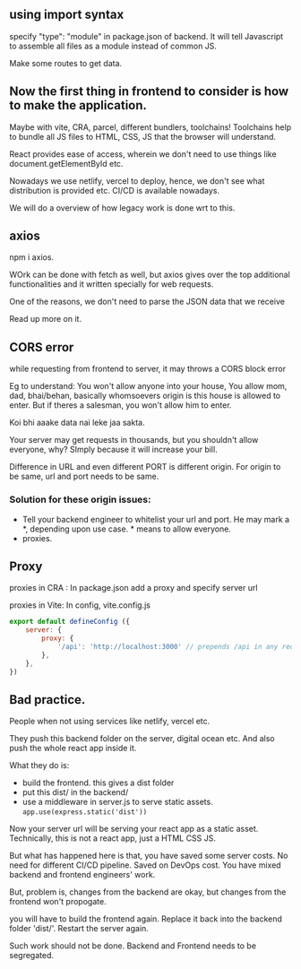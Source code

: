 ## using import syntax
specify "type": "module" in package.json of backend. It will tell Javascript to assemble all files as a module instead of common JS.

Make some routes to get data. 

## Now the first thing in frontend to consider is how to make the application.

Maybe with vite, CRA, parcel, different bundlers, toolchains!
Toolchains help to bundle all JS files to HTML, CSS, JS that the browser will understand. 

React provides ease of access, wherein we don't need to use things like document.getElementById etc.

Nowadays we use netlify, vercel to deploy, hence, we don't see what distribution is provided etc.
CI/CD is available nowadays.

We will do a overview of how legacy work is done wrt to this.



## axios
npm i axios.  

WOrk can be done with fetch as well, but axios gives over the top additional functionalities and it written specially for web requests.  

One of the reasons, we don't need to parse the JSON data that we receive

Read up more on it.  

## CORS error

while requesting from frontend to server, it may throws a CORS block error

Eg to understand: 
You won't allow anyone into your house, You allow mom, dad, bhai/behan, basically whomsoevers origin is this house is allowed to enter. 
But if theres a salesman, you won't allow him to enter.

Koi bhi aaake data nai leke jaa sakta.

Your server may get requests in thousands, but you shouldn't allow everyone, why? SImply because it will increase your bill.

Difference in URL and even different PORT is different origin.
For origin to be same, url and port needs to be same.

### Solution for these origin issues:  
-  Tell your backend engineer to whitelist your url and port. He may mark a *, depending upon use case. * means to allow everyone.
-  proxies.

## Proxy

proxies in CRA : In package.json add a proxy and specify server url

proxies in Vite: In config, vite.config.js

```js
export default defineConfig ({
    server: {
        proxy: {
            '/api': 'http://localhost:3000' // prepends /api in any request with this url. Not just prepend but also applies a proxy on the server that the request is coming from this url itself. So now the server is going to think that the request if from the same origin.
        },
    },
})
```

## Bad practice.

People when not using services like netlify, vercel etc.

They push this backend folder on the server, digital ocean etc.
And also push the whole react app inside it.

What they do is:
-  build the frontend. this gives a dist folder
-  put this dist/ in the backend/
-  use a middleware in server.js to serve static assets.
   ```app.use(express.static('dist'))```  

Now your server url will be serving your react app as a static asset. Technically, this is not a react app, just a HTML CSS JS.

But what has happened here is that, you have saved some server costs. No need for different CI/CD pipeline. Saved on DevOps cost. You have mixed backend and frontend engineers' work.

But, problem is, changes from the backend are okay, but changes from the frontend won't propogate.

you will have to build the frontend again. Replace it back into the backend folder 'dist/'. Restart the server again.

Such work should not be done. Backend and Frontend needs to be segregated.  
